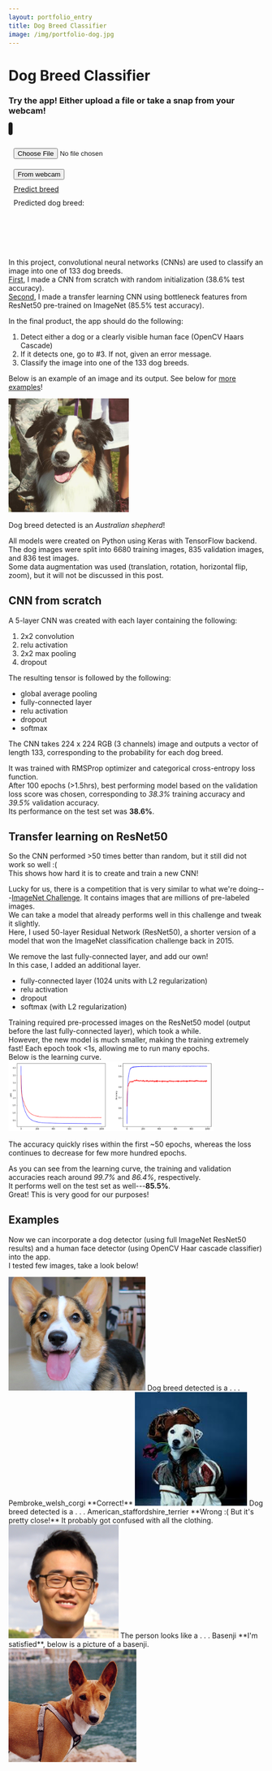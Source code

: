 ```yaml
---
layout: portfolio_entry
title: Dog Breed Classifier
image: /img/portfolio-dog.jpg
---
```


# Dog Breed Classifier

### Try the app! Either upload a file or take a snap from your webcam!
<div class="app center-block row">
    <div class="canvas col-sm-8">
        <canvas class="center-block" id="canvas" width="256" height="256" style="border:4px solid; border-radius: 5px; margin-top: 10px;"></canvas>
    </div>
    <div class="apptext col-sm-4">
        <div>
            <input type="file" value="Pick a file" accept="image/*" id="input_file" style="margin: 10px; margin-top: 30px;" class="btn btn-default" style="display: inline-block;">
        </div>
        <div>
            <video style="display: none; visibility: hidden" id="video"></video>
            <button type="button" class="btn btn-default" id="webcam" style="margin: 10px;">From webcam</button>
        </div>
        <div class="">
            <a href="#" id="submit" class="btn btn-default" style="margin: 10px;"><span style=""> Predict breed </span></a>
        </div>
        <div class="" style="margin: 10px; margin-bottom: 100px;">
            Predicted dog breed: <strong><span id="result"></span></strong>
        </div>
    </div>
</div>

In this project, convolutional neural networks (CNNs) are used to classify an image into one of 133 dog breeds.  
[First](#cnn-from-scratch), I made a CNN from scratch with random initialization (38.6% test accuracy).  
[Second](#transfer-learning-on-resnet50), I made a transfer learning CNN using bottleneck features from ResNet50 pre-trained on ImageNet (85.5% test accuracy).  

In the final product, the app should do the following:  
1. Detect either a dog or a clearly visible human face (OpenCV Haars Cascade)  
2. If it detects one, go to #3.  If not, given an error message.  
3. Classify the image into one of the 133 dog breeds.

Below is an example of an image and its output. See below for [more examples](#examples)!

<img src="/img/dogbreedclassifier/Brownie.jpg" height="224" title="This is an Australian Shepherd we adore named Brownie!">

Dog breed detected is an *Australian shepherd*!

All models were created on Python using Keras with TensorFlow backend.
The dog images were split into 6680 training images, 835 validation images, and 836 test images.  
Some data augmentation was used (translation, rotation, horizontal flip, zoom), but it will not be discussed in this post.


## CNN from scratch

A 5-layer CNN was created with each layer containing the following:  
1. 2x2 convolution  
2. relu activation  
3. 2x2 max pooling  
4. dropout

The resulting tensor is followed by the following:  
- global average pooling  
- fully-connected layer  
- relu activation  
- dropout  
- softmax  

The CNN takes 224 x 224 RGB (3 channels) image and outputs a vector of length 133, corresponding to the probability for each dog breed.

It was trained with RMSProp optimizer and categorical cross-entropy loss function.  
After 100 epochs (>1.5hrs), best performing model based on the validation loss score was chosen, corresponding to *38.3%* training accuracy and *39.5%* validation accuracy.  
Its performance on the test set was **38.6%**.


## Transfer learning on ResNet50  
So the CNN performed >50 times better than random, but it still did not work so well :(  
This shows how hard it is to create and train a new CNN!

Lucky for us, there is a competition that is very similar to what we're doing---[ImageNet Challenge](http://www.image-net.org/). It contains images that are millions of pre-labeled images.  
We can take a model that already performs well in this challenge and tweak it slightly.  
Here, I used 50-layer Residual Network (ResNet50), a shorter version of a model that won the ImageNet classification challenge back in 2015.

We remove the last fully-connected layer, and add our own!  
In this case, I added an additional layer.  
- fully-connected layer (1024 units with L2 regularization)  
- relu activation  
- dropout  
- softmax (with L2 regularization)  

Training required pre-processed images on the ResNet50 model (output before the last fully-connected layer), which took a while.  
However, the new model is much smaller, making the training extremely fast! Each epoch took <1s, allowing me to run many epochs.  
Below is the learning curve.  
<img src="/img/dogbreedclassifier/resnet50_learning_curve.png" style="max-width: 80%" title="Learning curve with ResNet50 transfer learning">

The accuracy quickly rises within the first ~50 epochs, whereas the loss continues to decrease for few more hundred epochs.

As you can see from the learning curve, the training and validation accuracies reach around *99.7%* and *86.4%*, respectively.  
It performs well on the test set as well---**85.5%**.  
Great! This is very good for our purposes!

## Examples
Now we can incorporate a dog detector (using full ImageNet ResNet50 results) and a human face detector (using OpenCV Haar cascade classifier) into the app.  
I tested few images, take a look below!

<img src="/img/dogbreedclassifier/Gatsby.jpg" height="224" title="This is another dog we adore named Gatsby! He's a Welsh Pembroke Corgi.">  
Dog breed detected is a . . . Pembroke_welsh_corgi  
**Correct!**

<img src="/img/dogbreedclassifier/Wishbone.jpg" height="224" title="If you don't know this dog, you're too young! Wishbone! He's a Jack Russel Terrier.">  
Dog breed detected is a . . . American_staffordshire_terrier  
**Wrong :( But it's pretty close!** It probably got confused with all the clothing.

<img src="/img/dogbreedclassifier/Adrian.jpg" height="224" title="This is me. Not a dog.">  
The person looks like a . . . Basenji  
**I'm satisfied**, below is a picture of a basenji.  
<img src="/img/dogbreedclassifier/Basenji.jpg" height="224" title="This is a Basenji!">

<script type="text/javascript">
    window.onload = function(){
        $("#submit").click(function(){
            var canvasObj = document.getElementById("canvas");
            var image = canvasObj.toDataURL();

            $("#result").text("...thinking... (this might take some time...)");
            $.ajax({
                type: "POST",
                url: "https://dog-breed-app.adrianyi.com/",
                data: image,
                success: function(data){
                    $("#result").text(data.result);
                },
                error: function(jqxhr, textStatus, error){
                    result.text('Oh no! Error occurred :[ Try again in a minute or see console for error.');
                    console.log(jqxhr.responseJSON);
                }
            });
        });
    }
</script>
<script src="/js/dogbreed/dogbreed.js" charset="utf-8"></script>
